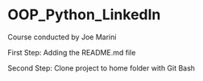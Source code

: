 # OOP_Python_LinkedIn
Course conducted by Joe Marini

First Step: Adding the README.md file

Second Step: Clone project to home folder with Git Bash